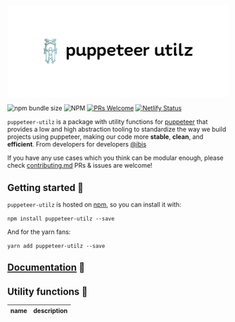 ![Library logo](logo.png)

![npm bundle size](https://img.shields.io/bundlephobia/minzip/puppeteer-utilz?label=minified%20size)
![NPM](https://img.shields.io/npm/l/puppeteer-utilz)
[![PRs Welcome](https://img.shields.io/badge/PRs-welcome-brightgreen.svg?style=flat-square)](http://makeapullrequest.com)
[![Netlify Status](https://api.netlify.com/api/v1/badges/2c4b92ca-4166-4bfe-a9d0-93c2c63145a6/deploy-status)](https://app.netlify.com/sites/puppeteer-utilz/deploys)

`puppeteer-utilz` is a package with utility functions for [puppeteer](https://github.com/puppeteer/puppeteer) that provides a low and high abstraction tooling to standardize the way we build projects using puppeteer, making our code more **stable**, **clean**, and **efficient**. From developers for developers [@ibis](https://github.com/ibis-vzla)

If you have any use cases which you think can be modular enough, please check [contributing.md](./CONTRIBUTING.md) PRs & issues are welcome!

## Getting started 🔧

`puppeteer-utilz` is hosted on [npm](https://www.npmjs.com/package/puppeteer-utilz), so you can install it with:

`npm install puppeteer-utilz --save`

And for the yarn fans:

`yarn add puppeteer-utilz --save`

## [Documentation](https://puppeteer-utilz.netlify.com/) 📃

## Utility functions 🔷

| name | description |
| ---- | ----------- |
